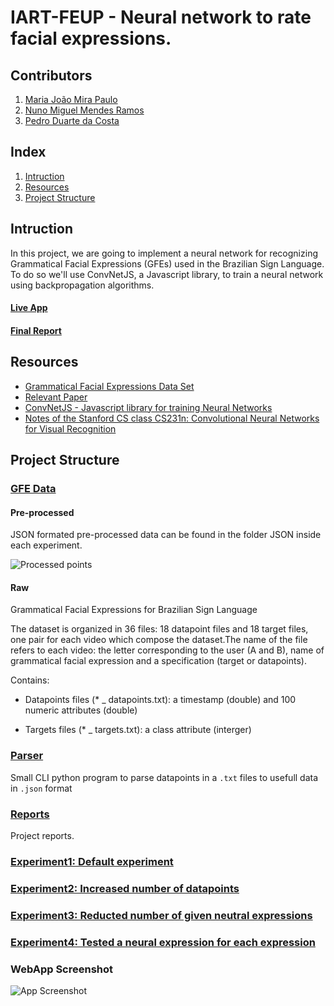 # IART-FEUP - Neural network to rate facial expressions.

## Contributors

1. [Maria João Mira Paulo](https://github.com/MariaJoaoMiraPaulo)
2. [Nuno Miguel Mendes Ramos](https://github.com/NunoRamos)
3. [Pedro Duarte da Costa](https://github.com/pedro-c)


## Index

1. [Intruction](#intruction)
2. [Resources](#resources)
3. [Project Structure](#project-structure)

## Intruction

In this project, we are going to implement a neural network for recognizing Grammatical Facial Expressions (GFEs) used in the Brazilian Sign Language.
To do so we'll use ConvNetJS, a Javascript library, to train a neural network using backpropagation algorithms. 

#### [Live App](https://iart.herokuapp.com/)

#### [Final Report](https://github.com/pedro-c/IART-FEUP/blob/master/Reports/IART1617_FINAL_GE5_4.pdf)

## Resources
  - [Grammatical Facial Expressions Data Set](http://archive.ics.uci.edu/ml/datasets/Grammatical+Facial+Expressions)
  - [Relevant Paper](http://www.aaai.org/ocs/index.php/FLAIRS/FLAIRS14/paper/viewFile/7788/7821)
  - [ConvNetJS - Javascript library for training Neural Networks](http://cs.stanford.edu/people/karpathy/convnetjs/index.html)
  - [Notes of the Stanford CS class CS231n: Convolutional Neural Networks for Visual Recognition](http://cs231n.github.io/)

## Project Structure

### [GFE Data](https://github.com/pedro-c/IART-FEUP/tree/master/GFE%20Data)

#### Pre-processed

JSON formated pre-processed data can be found in the folder JSON inside each experiment.

![Processed points](https://github.com/pedro-c/IART-FEUP/blob/master/GFEData/Pre-processed/v2.jpg)

#### Raw
Grammatical Facial Expressions for Brazilian Sign Language

The dataset is organized in 36 files: 18 datapoint files and 18 target files, one pair for each video which compose the dataset.The name of the file refers to each video: the letter corresponding to the user (A and B), name of grammatical facial expression and a specification (target or datapoints).

Contains:
  - Datapoints files (* _ datapoints.txt): a timestamp (double) and 100 numeric attributes (double)

  - Targets files (* _ targets.txt): a class attribute (interger)

### [Parser](https://github.com/pedro-c/IART-FEUP/tree/master/Parser)
  Small CLI python program to parse datapoints in a `.txt` files to usefull data in `.json` format

### [Reports](https://github.com/pedro-c/IART-FEUP/tree/master/Repors)
  Project reports.

### [Experiment1: Default experiment](https://github.com/pedro-c/IART-FEUP/tree/master/experiment1)

### [Experiment2: Increased number of datapoints](https://github.com/pedro-c/IART-FEUP/tree/master/experiment1)

### [Experiment3: Reducted number of given neutral expressions](https://github.com/pedro-c/IART-FEUP/tree/master/experiment2)

### [Experiment4: Tested a neural expression for each expression](https://github.com/pedro-c/IART-FEUP/tree/master/experiment3)

### WebApp Screenshot

![App Screenshot](https://github.com/pedro-c/IART-FEUP/blob/master/app-screenshot.png)

